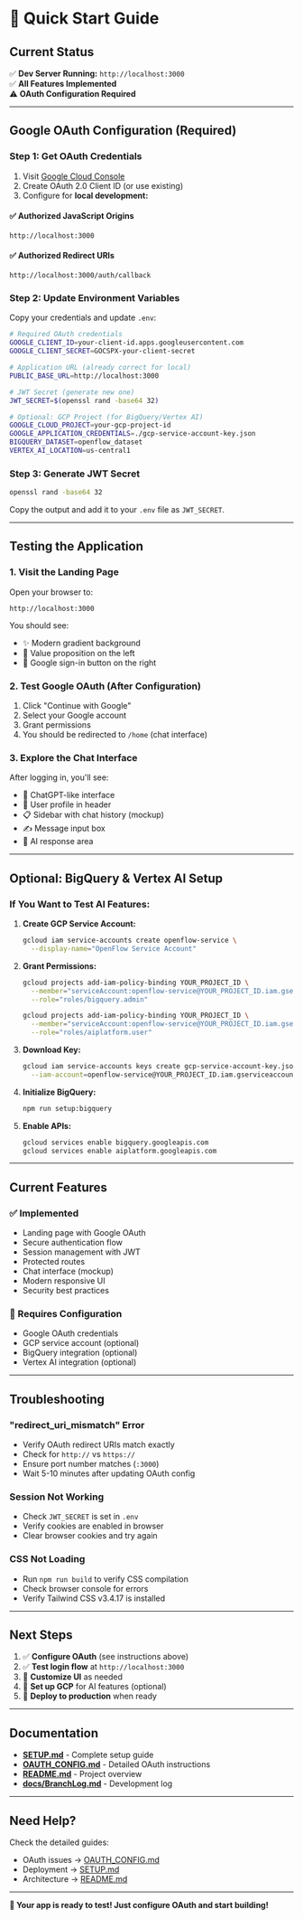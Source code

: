 # 🚀 Quick Start Guide

## Current Status

✅ **Dev Server Running:** `http://localhost:3000`  
✅ **All Features Implemented**  
⚠️ **OAuth Configuration Required**

---

## Google OAuth Configuration (Required)

### Step 1: Get OAuth Credentials

1. Visit [Google Cloud Console](https://console.cloud.google.com/apis/credentials)
2. Create OAuth 2.0 Client ID (or use existing)
3. Configure for **local development:**

#### ✅ Authorized JavaScript Origins
```
http://localhost:3000
```

#### ✅ Authorized Redirect URIs
```
http://localhost:3000/auth/callback
```

### Step 2: Update Environment Variables

Copy your credentials and update `.env`:

```bash
# Required OAuth credentials
GOOGLE_CLIENT_ID=your-client-id.apps.googleusercontent.com
GOOGLE_CLIENT_SECRET=GOCSPX-your-client-secret

# Application URL (already correct for local)
PUBLIC_BASE_URL=http://localhost:3000

# JWT Secret (generate new one)
JWT_SECRET=$(openssl rand -base64 32)

# Optional: GCP Project (for BigQuery/Vertex AI)
GOOGLE_CLOUD_PROJECT=your-gcp-project-id
GOOGLE_APPLICATION_CREDENTIALS=./gcp-service-account-key.json
BIGQUERY_DATASET=openflow_dataset
VERTEX_AI_LOCATION=us-central1
```

### Step 3: Generate JWT Secret

```bash
openssl rand -base64 32
```

Copy the output and add it to your `.env` file as `JWT_SECRET`.

---

## Testing the Application

### 1. Visit the Landing Page

Open your browser to:
```
http://localhost:3000
```

You should see:
- ✨ Modern gradient background
- 📝 Value proposition on the left
- 🔐 Google sign-in button on the right

### 2. Test Google OAuth (After Configuration)

1. Click "Continue with Google"
2. Select your Google account
3. Grant permissions
4. You should be redirected to `/home` (chat interface)

### 3. Explore the Chat Interface

After logging in, you'll see:
- 💬 ChatGPT-like interface
- 👤 User profile in header
- 📋 Sidebar with chat history (mockup)
- ✍️ Message input box
- 🤖 AI response area

---

## Optional: BigQuery & Vertex AI Setup

### If You Want to Test AI Features:

1. **Create GCP Service Account:**
   ```bash
   gcloud iam service-accounts create openflow-service \
     --display-name="OpenFlow Service Account"
   ```

2. **Grant Permissions:**
   ```bash
   gcloud projects add-iam-policy-binding YOUR_PROJECT_ID \
     --member="serviceAccount:openflow-service@YOUR_PROJECT_ID.iam.gserviceaccount.com" \
     --role="roles/bigquery.admin"
   
   gcloud projects add-iam-policy-binding YOUR_PROJECT_ID \
     --member="serviceAccount:openflow-service@YOUR_PROJECT_ID.iam.gserviceaccount.com" \
     --role="roles/aiplatform.user"
   ```

3. **Download Key:**
   ```bash
   gcloud iam service-accounts keys create gcp-service-account-key.json \
     --iam-account=openflow-service@YOUR_PROJECT_ID.iam.gserviceaccount.com
   ```

4. **Initialize BigQuery:**
   ```bash
   npm run setup:bigquery
   ```

5. **Enable APIs:**
   ```bash
   gcloud services enable bigquery.googleapis.com
   gcloud services enable aiplatform.googleapis.com
   ```

---

## Current Features

### ✅ Implemented
- Landing page with Google OAuth
- Secure authentication flow
- Session management with JWT
- Protected routes
- Chat interface (mockup)
- Modern responsive UI
- Security best practices

### 🔄 Requires Configuration
- Google OAuth credentials
- GCP service account (optional)
- BigQuery integration (optional)
- Vertex AI integration (optional)

---

## Troubleshooting

### "redirect_uri_mismatch" Error
- Verify OAuth redirect URIs match exactly
- Check for `http://` vs `https://`
- Ensure port number matches (`:3000`)
- Wait 5-10 minutes after updating OAuth config

### Session Not Working
- Check `JWT_SECRET` is set in `.env`
- Verify cookies are enabled in browser
- Clear browser cookies and try again

### CSS Not Loading
- Run `npm run build` to verify CSS compilation
- Check browser console for errors
- Verify Tailwind CSS v3.4.17 is installed

---

## Next Steps

1. ✅ **Configure OAuth** (see instructions above)
2. ✅ **Test login flow** at `http://localhost:3000`
3. 🎨 **Customize UI** as needed
4. 🤖 **Set up GCP** for AI features (optional)
5. 🚀 **Deploy to production** when ready

---

## Documentation

- **[SETUP.md](./SETUP.md)** - Complete setup guide
- **[OAUTH_CONFIG.md](./OAUTH_CONFIG.md)** - Detailed OAuth instructions
- **[README.md](./README.md)** - Project overview
- **[docs/BranchLog.md](./docs/BranchLog.md)** - Development log

---

## Need Help?

Check the detailed guides:
- OAuth issues → [OAUTH_CONFIG.md](./OAUTH_CONFIG.md)
- Deployment → [SETUP.md](./SETUP.md)
- Architecture → [README.md](./README.md)

---

**🎉 Your app is ready to test! Just configure OAuth and start building!**

